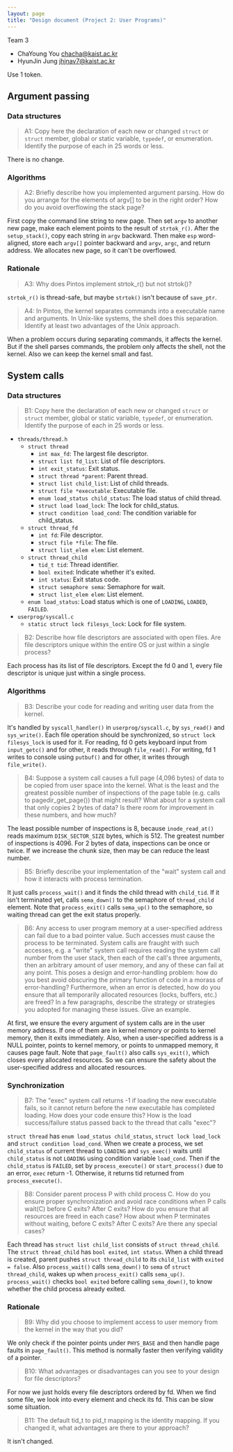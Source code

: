 ```yaml
---
layout: page
title: "Design document (Project 2: User Programs)"
---
```


Team 3

- ChaYoung You <chacha@kaist.ac.kr>
- HyunJin Jung <jhjnav7@kaist.ac.kr>

Use 1 token.

## Argument passing

### Data structures

> A1: Copy here the declaration of each new or changed `struct` or `struct`
> member, global or static variable, `typedef`, or enumeration. Identify the
> purpose of each in 25 words or less.

There is no change.

### Algorithms

> A2: Briefly describe how you implemented argument parsing. How do you arrange
> for the elements of argv[] to be in the right order? How do you avoid
> overflowing the stack page?

First copy the command line string to new page. Then set `argv` to another new
page, make each element points to the result of `strtok_r()`. After the
`setup_stack()`, copy each string in `argv` backward. Then make `esp`
word-aligned, store each `argv[]` pointer backward and `argv`, `argc`, and
return address. We allocates new page, so it can't be overflowed.

### Rationale

> A3: Why does Pintos implement strtok\_r() but not strtok()?

`strtok_r()` is thread-safe, but maybe `strtok()` isn't because of `save_ptr`.

> A4: In Pintos, the kernel separates commands into a executable name and
> arguments. In Unix-like systems, the shell does this separation. Identify at
> least two advantages of the Unix approach.

When a problem occurs during separating commands, it affects the kernel. But if
the shell parses commands, the problem only affects the shell, not the kernel.
Also we can keep the kernel small and fast.

## System calls

### Data structures

> B1: Copy here the declaration of each new or changed `struct` or `struct`
> member, global or static variable, `typedef`, or enumeration. Identify the
> purpose of each in 25 words or less.

- `threads/thread.h`
    - `struct thread`
        - `int max_fd`: The largest file descriptor.
        - `struct list fd_list`: List of file descriptors.
        - `int exit_status`: Exit status.
        - `struct thread *parent`: Parent thread.
        - `struct list child_list`: List of child threads.
        - `struct file *executable`: Executable file.
        - `enum load_status child_status`: The load status of child thread.
        - `struct load load_lock`: The lock for child_status.
        - `struct condition load_cond`: The condition variable for child_status.
    - `struct thread_fd`
        - `int fd`: File descriptor.
        - `struct file *file`: The file.
        - `struct list_elem elem`: List element.
    - `struct thread_child`
        - `tid_t tid`: Thread identifier.
        - `bool exited`: Indicate whether it's exited.
        - `int status`: Exit status code.
        - `struct semaphore sema`: Semaphore for wait.
        - `struct list_elem elem`: List element.
    - `enum load_status`: Load status which is one of `LOADING`, `LOADED`,
      `FAILED`.
- `userprog/syscall.c`
    - `static struct lock filesys_lock`: Lock for file system.

> B2: Describe how file descriptors are associated with open files. Are file
> descriptors unique within the entire OS or just within a single process?

Each process has its list of file descriptors. Except the fd 0 and 1, every file
descriptor is unique just within a single process.

### Algorithms

> B3: Describe your code for reading and writing user data from the kernel.

It's handled by `syscall_handler()` in `userprog/syscall.c`, by `sys_read()` and
`sys_write()`. Each file operation should be synchronized, so
`struct lock filesys_lock` is used for it. For reading, fd 0 gets keyboard input
from `input_getc()` and for other, it reads through `file_read()`. For writing,
fd 1 writes to console using `putbuf()` and for other, it writes through
`file_write()`.

> B4: Suppose a system call causes a full page (4,096 bytes) of data to be
> copied from user space into the kernel. What is the least and the greatest
> possible number of inspections of the page table (e.g. calls to
> pagedir\_get\_page()) that might result? What about for a system call that
> only copies 2 bytes of data? Is there room for improvement in these numbers,
> and how much?

The least possible number of inspections is 8, because `inode_read_at()` reads
maximum `DISK_SECTOR_SIZE` bytes, which is 512. The greatest number of
inspections is 4096. For 2 bytes of data, inspections can be once or twice. If
we increase the chunk size, then may be can reduce the least number.

> B5: Briefly describe your implementation of the "wait" system call and how it
> interacts with process termination.

It just calls `process_wait()` and it finds the child thread with `child_tid`.
If it isn't terminated yet, calls `sema_down()` to the semaphore of
`thread_child` element. Note that `process_exit()` calls `sema_up()` to the
semaphore, so waiting thread can get the exit status properly.

> B6: Any access to user program memory at a user-specified address can fail due
> to a bad pointer value. Such accesses must cause the process to be terminated.
> System calls are fraught with such accesses, e.g. a "write" system call
> requires reading the system call number from the user stack, then each of the
> call's three arguments, then an arbitrary amount of user memory, and any of
> these can fail at any point. This poses a design and error-handling problem:
> how do you best avoid obscuring the primary function of code in a morass of
> error-handling? Furthermore, when an error is detected, how do you ensure that
> all temporarily allocated resources (locks, buffers, etc.) are freed? In a few
> paragraphs, describe the strategy or strategies you adopted for managing these
> issues. Give an example.

At first, we ensure the every argument of system calls are in the user memory
address. If one of them are in kernel memory or points to kernel memory, then it
exits immediately. Also, when a user-specified address is a NULL pointer, points
to kernel memory, or points to unmapped memory, it causes page fault. Note that
`page_fault()` also calls `sys_exit()`, which closes every allocated resources.
So we can ensure the safety about the user-specified address and allocated
resources.

### Synchronization

> B7: The "exec" system call returns -1 if loading the new executable fails, so
> it cannot return before the new executable has completed loading. How does
> your code ensure this? How is the load success/failure status passed back to
> the thread that calls "exec"?

`struct thread` has `enum load_status child_status`, `struct lock load_lock` and
`struct condition load_cond`. When we create a process, we set `child_status` of
current thread to `LOADING` and `sys_exec()` waits until `child_status` is not
`LOADING` using condition variable `load_cond`. Then if the `child_status` is
`FAILED`, set by `process_execute()` or `start_process()` due to an error,
`exec` return -1. Otherwise, it returns tid returned from `process_execute()`.

> B8: Consider parent process P with child process C. How do you ensure proper
> synchronization and avoid race conditions when P calls wait(C) before C exits?
> After C exits? How do you ensure that all resources are freed in each case?
> How about when P terminates without waiting, before C exits? After C exits?
> Are there any special cases?

Each thread has `struct list child_list` consists of `struct thread_child`. The
`struct thread_child` has `bool exited`, `int status`. When a child thread is
created, parent pushes `struct thread_child` to its `child_list` with
`exited = false`. Also `process_wait()` calls `sema_down()` to `sema` of
`struct thread_child`, wakes up when `process_exit()` calls `sema_up()`.
`process_wait()` checks `bool exited` before calling `sema_down()`, to know
whether the child process already exited.

### Rationale

> B9: Why did you choose to implement access to user memory from the kernel in
> the way that you did?

We only check if the pointer points under `PHYS_BASE` and then handle page
faults in `page_fault()`. This method is normally faster then verifying validity
of a pointer.

> B10: What advantages or disadvantages can you see to your design for file
> descriptors?

For now we just holds every file descriptors ordered by fd. When we find some
file, we look into every element and check its fd. This can be slow some
situation.

> B11: The default tid\_t to pid\_t mapping is the identity mapping. If you
> changed it, what advantages are there to your approach?

It isn't changed.
